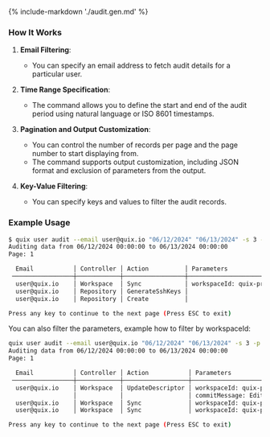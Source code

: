 {% include-markdown './audit.gen.md' %}

### How It Works

1. **Email Filtering**:
    - You can specify an email address to fetch audit details for a particular user.

2. **Time Range Specification**:
    - The command allows you to define the start and end of the audit period using natural language or ISO 8601 timestamps.

3. **Pagination and Output Customization**:
    - You can control the number of records per page and the page number to start displaying from.
    - The command supports output customization, including JSON format and exclusion of parameters from the output.

4. **Key-Value Filtering**:
    - You can specify keys and values to filter the audit records.

### Example Usage

```bash
$ quix user audit --email user@quix.io "06/12/2024" "06/13/2024" -s 3 -p 1
Auditing data from 06/12/2024 00:00:00 to 06/13/2024 00:00:00
Page: 1

  Email           │ Controller │ Action          │ Parameters                   │ UTC Time
 ─────────────────┼────────────┼─────────────────┼──────────────────────────────┼───────────────────────────────────
  user@quix.io    │ Workspace  │ Sync            │ workspaceId: quix-projA-envX │ 2024-06-12T11:10:07.8200000+00:00
  user@quix.io    │ Repository │ GenerateSshKeys │                              │ 2024-06-12T11:21:21.6670000+00:00
  user@quix.io    │ Repository │ Create          │                              │ 2024-06-12T11:21:34.0350000+00:00

Press any key to continue to the next page (Press ESC to exit)
```

You can also filter the parameters, example how to filter by workspaceId:

```bash
quix user audit --email user@quix.io "06/12/2024" "06/13/2024" -s 3 -p 1 -k workspaceId -v quix-projA-envX
Auditing data from 06/12/2024 00:00:00 to 06/13/2024 00:00:00
Page: 1

  Email           │ Controller │ Action           │ Parameters                           │ UTC Time
 ─────────────────┼────────────┼──────────────────┼──────────────────────────────────────┼───────────────────────────────────
  user@quix.io    │ Workspace  │ UpdateDescriptor │ workspaceId: quix-projA-envX         │ 2024-06-12T11:24:38.4490000+00:00
                  │            │                  │ commitMessage: Edited 'quix.yaml'    │
  user@quix.io    │ Workspace  │ Sync             │ workspaceId: quix-projA-envX         │ 2024-06-12T11:24:56.9710000+00:00
  user@quix.io    │ Workspace  │ Sync             │ workspaceId: quix-projA-envX         │ 2024-06-12T11:25:13.2770000+00:00

Press any key to continue to the next page (Press ESC to exit)
```
